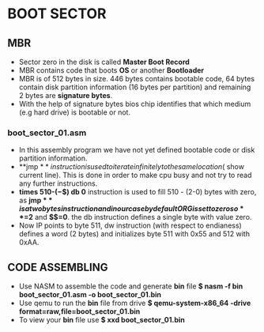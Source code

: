 # BOOT SECTOR

## MBR
 - Sector zero in the disk is called **Master Boot Record**
 - MBR contains code that boots **OS** or another **Bootloader**
 - MBR is of 512 bytes in size. 446 bytes contains bootable code, 64
   bytes contain disk partition information (16 bytes per partition) and
   remaining 2 bytes are **signature bytes**.
 - With the help of signature bytes bios chip identifies that which
   medium (e.g hard drive) is bootable or not.

### boot_sector_01.asm
 - In this assembly program we have not yet defined bootable code or disk
   partition information.
 - **jmp $** instruction is used to iterate infinitely to the same location
   ($ show current line). This is done in order to make cpu busy and not
   try to read any further instructions.
 - **times 510-($-$$) db 0** instruction is used to fill 510 - (2-0) bytes
   with zero, as **jmp $** is a two bytes instruction and in our case by default
   ORG is set to zero so **$=2** and **$$=0**. the db instruction defines a single
   byte with value zero.
 - Now IP points to byte 511, dw instruction (with respect to endianess) defines
   a word (2 bytes) and initializes byte 511 with 0x55 and 512 with 0xAA.

## CODE ASSEMBLING
 - Use NASM to assemble the code and generate **bin** file
  **$ nasm -f bin boot_sector_01.asm -o boot_sector_01.bin**
 - Use qemu to run the **bin** file from drive
  **$ qemu-system-x86_64 -drive format=raw,file=boot_sector_01.bin**
 - To view your **bin** file use
  **$ xxd boot_sector_01.bin**
